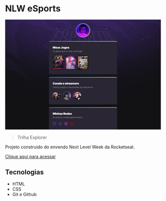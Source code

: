 # NLW eSports

![preview](./.github/preview.png)

> Trilha Explorer

Projeto construido do envendo Next Level Week da Rocketseat.

[Clique aqui para acessar](https://gabrielgomezz.github.io/nlw-esports-explorer/)

## Tecnologias 

- HTML
- CSS
- Git e Github